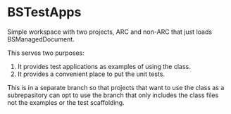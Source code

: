 # BSTestApps

Simple workspace with two projects, ARC and non-ARC that just loads
BSManagedDocument.

This serves two purposes:

1. It provides test applications as examples of using the class.
2. It provides a convenient place to put the unit tests.

This is in a separate branch so that projects that want to use the class as a
subrepasitory can opt to use the branch that only includes the class files not
the examples or the test scaffolding.
